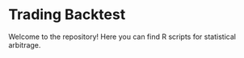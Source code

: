 # Trading Backtest

Welcome to the repository! Here you can find R scripts for statistical arbitrage.
